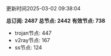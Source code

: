 更新时间2025-03-02 09:38:04

**总订阅: 2487**
**总节点: 2442**
**有效节点: 738**
- trojan节点: 447
- v2ray节点: 167
- ss节点: 124
